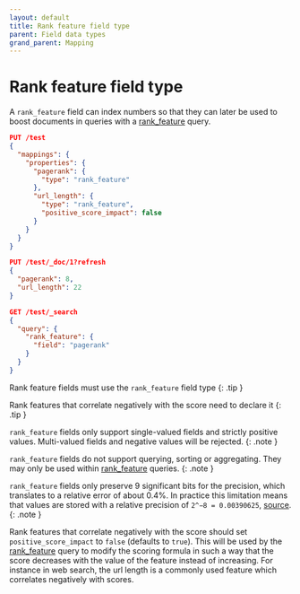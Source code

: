 ```yaml
---
layout: default
title: Rank feature field type
parent: Field data types
grand_parent: Mapping
---
```

# Rank feature field type
A `rank_feature` field can index numbers so that they can later be used to boost documents in queries with a [rank_feature]({{site.url}}{{site.baseurl}}/opensearch/query-dsl/rank-feature/) query.

```json
PUT /test
{
  "mappings": {
    "properties": {
      "pagerank": {
        "type": "rank_feature" 
      },
      "url_length": {
        "type": "rank_feature",
        "positive_score_impact": false 
      }
    }
  }
}

PUT /test/_doc/1?refresh
{
  "pagerank": 8,
  "url_length": 22
}

GET /test/_search
{
  "query": {
    "rank_feature": {
      "field": "pagerank"
    }
  }
}
```
Rank feature fields must use the `rank_feature` field type
{: .tip }

Rank features that correlate negatively with the score need to declare it
{: .tip }

`rank_feature` fields only support single-valued fields and strictly positive values. Multi-valued fields and negative values will be rejected.
{: .note }

`rank_feature` fields do not support querying, sorting or aggregating. They may only be used within [rank_feature]({{site.url}}{{site.baseurl}}/opensearch/query-dsl/rank-feature/) queries.
{: .note }

`rank_feature` fields only preserve 9 significant bits for the precision, which translates to a relative error of about 0.4%. In practice this limitation means that values are stored with a relative precision of `2^−8 = 0.00390625`, [source](https://lucene.apache.org/core/8_9_0/core/org/apache/lucene/document/FeatureField.html).
{: .note }

Rank features that correlate negatively with the score should set `positive_score_impact` to `false` (defaults to `true`). 
This will be used by the [rank_feature]({{site.url}}{{site.baseurl}}/opensearch/query-dsl/rank-feature/) query to modify the scoring formula in such a way that the score decreases with the value of the feature instead of increasing. For instance in web search, the url length is a commonly used feature which correlates negatively with scores.
